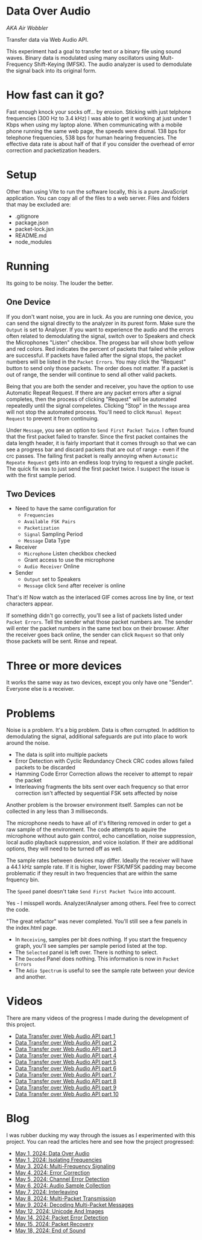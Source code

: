 # Data Over Audio
*AKA Air Wobbler*

Transfer data via Web Audio API.

This experiment had a goal to transfer text or a binary file using sound waves. Binary data is modulated using many oscillators using Mult-Frequency Shift-Keying (MFSK). The audio analyzer is used to demodulate the signal back into its original form.

# How fast can it go?

Fast enough knock your socks off... by erosion. Sticking with just telphone frequencies (300 Hz to 3.4 kHz) I was able to get it working at just under 1 Kbps when using my laptop alone. When communicating with a mobile phone running the same web page, the speeds were dismal. 138 bps for telephone frequencies, 538 bps for human hearing frequencies. The effective data rate is about half of that if you consider the overhead of error correction and packetization headers.

# Setup

Other than using Vite to run the software locally, this is a pure JavaScript application. You can copy all of the files to a web server. Files and folders that may be excluded are:

- .gitignore
- package.json
- packet-lock.jsn
- README.md
- node_modules

# Running

Its going to be noisy. The louder the better.

## One Device

If you don't want noise, you are in luck. As you are running one device, you can send the signal directly to the analyzer in its purest form. Make sure the `Output` is set to Analyser. If you want to experience the audio and the errors often related to demodulating the signal, switch over to Speakers and check the Microphones "Listen" checkbox. The progess bar will show both yellow and red colors. Red indicates the percent of packets that failed while yellow are successful. If packets have failed after the signal stops, the packet numbers will be listed in the `Packet Errors`. You may click the "Request" button to send only those packets. The order does not matter. If a packet is out of range, the sender will continue to send all other valid packets.

Being that you are both the sender and receiver, you have the option to use Automatic Repeat Request. If there are any packet errors after a signal completes, then the process of clicking "Request" will be automated repeatedly until the signal compeletes. Clicking "Stop" in the `Message` area will not stop the automated process. You'll need to click `Manual Repeat Request` to prevent it from continuing.

Under `Message`, you see an option to `Send First Packet Twice`. I often found that the first packet failed to transfer. Since the first packet containes the data length header, it is fairly important that it comes through so that we can see a progress bar and discard packets that are out of range - even if the crc passes. The failing first packet is really annoying when `Automatic Repeate Request` gets into an endless loop trying to request a single packet. The quick fix was to just send the first packet twice. I suspect the issue is with the first sample period.

## Two Devices

- Need to have the same configuration for
  - `Frequencies`
  - `Available FSK Pairs`
  - `Packetization`
  - `Signal` Sampling Period
  - `Message` Data Type
- Receiver
  - `Microphone` Listen checkbox checked
  - Grant access to use the microphone
  - `Audio Receiver` Online
- Sender
  - `Output` set to Speakers
  - `Message` click `Send` after receiver is online

That's it! Now watch as the interlaced GIF comes across line by line, or text characters appear.

If something didn't go correctly, you'll see a list of packets listed under `Packet Errors`. Tell the sender what those packet numbers are. The sender will enter the packet numbers in the same text box on their browser. After the receiver goes back online, the sender can click `Request` so that only those packets will be sent. Rinse and repeat.

# Three or more devices

It works the same way as two devices, except you only have one "Sender". Everyone else is a receiver.

# Problems

Noise is a problem. It's a big problem. Data is often corrupted. In addition to demodulating the signal, additional safeguards are put into place to work around the noise.

- The data is split into multiple packets
- Error Detection with Cyclic Redundancy Check CRC codes allows failed packets to be discarded
- Hamming Code Error Correction allows the receiver to attempt to repair the packet
- Interleaving fragments the bits sent over each frequency so that error correction isn't affected by sequential FSK sets affected by noise

Another problem is the browser environment itself. Samples can not be collected in any less than 3 milliseconds.

The microphone needs to have all of it's filtering removed in order to get a raw sample of the environment. The code attempts to aquire the microphone without auto gain control, echo cancellation, noise suppression, local audio playback suppression, and voice isolation. If their are additional options, they will need to be turned off as well.

The sample rates between devices may differ. Ideally the receiver will have a 44.1 kHz sample rate. If it is higher, lower FSK/MFSK padding may become problematic if they result in two frequencies that are within the same frquency bin.

The `Speed` panel doesn't take `Send First Packet Twice` into account.

Yes - I misspell words. Analyzer/Analyser among others. Feel free to correct the code.

"The great refactor" was never completed. You'll still see a few panels in the index.html page.

- In `Receiving`, samples per bit does nothing. If you start the frequency graph, you'll see samples per sample period listed at the top.
- The `Selected` panel is left over. There is nothing to select.
- The `Decoded` Panel does nothing. This information is now in `Packet Errors`
- The `Adio Spectrum` is useful to see the sample rate between your device and another.

# Videos

There are many videos of the progress I made during the development of this project.

- [Data Transfer over Web Audio API part 1](https://youtu.be/_6qxB3gKN_E)
- [Data Transfer over Web Audio API part 2](https://youtu.be/yclfNRiMATA)
- [Data Transfer over Web Audio API part 3](https://youtu.be/nKpuwfHEkKQ)
- [Data Transfer over Web Audio API part 4](https://youtu.be/nAwszWxNJVw)
- [Data Transfer over Web Audio API part 5](https://youtu.be/Co2kIxpm1Og)
- [Data Transfer over Web Audio API part 6](https://youtu.be/b6SqyIE9VU4)
- [Data Transfer over Web Audio API part 7](https://youtu.be/eCwH-f2VZKQ)
- [Data Transfer over Web Audio API part 8](https://youtu.be/P5dqs6QjuaM)
- [Data Transfer over Web Audio API part 9](https://youtu.be/KjtzP_WPuLc)
- [Data Transfer over Web Audio API part 10](https://youtu.be/dj4QsRRbhVw)

# Blog

I was rubber ducking my way through the issues as I experimented with this project. You can read the articles here and see how the project progressed:

- [May 1, 2024: Data Over Audio](https://lewismoten3.wordpress.com/2024/05/01/data-over-audio/)
- [May 1, 2024: Isolating Frequencies](https://lewismoten3.wordpress.com/2024/05/01/isolating-frequencies/)
- [May 3, 2024: Multi-Frequency Signaling](https://lewismoten3.wordpress.com/2024/05/03/multi-frequency-signaling/)
- [May 4, 2024: Error Correction](https://lewismoten3.wordpress.com/2024/05/04/error-correction/)
- [May 5, 2024: Channel Error Detection](https://lewismoten3.wordpress.com/2024/05/05/channel-error-detection/)
- [May 6, 2024: Audio Sample Collection](https://lewismoten3.wordpress.com/2024/05/06/audio-sample-collection/)
- [May 7, 2024: Interleaving](https://lewismoten3.wordpress.com/2024/05/07/interleaving/)
- [May 8, 2024: Multi-Packet Transmission](https://lewismoten3.wordpress.com/2024/05/08/multi-packet-transmission/)
- [May 9, 2024: Decoding Multi-Packet Messages](https://lewismoten3.wordpress.com/2024/05/09/decoding-multi-packet-messages/)
- [May 12, 2024: Unicode And Images](https://lewismoten3.wordpress.com/2024/05/12/unicode-and-images/)
- [May 14, 2024: Packet Error Detection](https://lewismoten3.wordpress.com/2024/05/14/packet-error-detection/)
- [May 15, 2024: Packet Recovery](https://lewismoten3.wordpress.com/2024/05/15/packet-recovery/)
- [May 18, 2024: End of Sound](https://lewismoten3.wordpress.com/2024/05/18/end-of-sound/)
